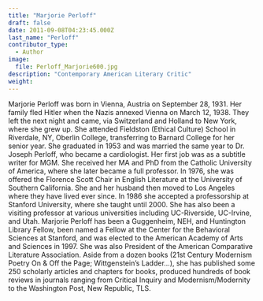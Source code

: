 ```yaml
---
title: "Marjorie Perloff"
draft: false
date: 2011-09-08T04:23:45.000Z
last_name: "Perloff"
contributor_type:
  - Author
image:
  file: Perloff_Marjorie600.jpg
description: "Contemporary American Literary Critic"
weight:
---
```


Marjorie Perloff was born in Vienna, Austria on September 28, 1931. Her family fled Hitler when the Nazis annexed Vienna on March 12, 1938. They left the next night and came, via Switzerland and Holland to New York, where she grew up. She attended Fieldston (Ethical Culture) School in Riverdale, NY, Oberlin College, transferring to Barnard College for her senior year. She graduated in 1953 and was married the same year to Dr. Joseph Perloff, who became a cardiologist. Her first job was as a subtitle writer for MGM. She received her MA and PhD from the Catholic University of America, where she later became a full professor. In 1976, she was offered the Florence Scott Chair in English Literature at the University of Southern California. She and her husband then moved to Los Angeles where they have lived ever since. In 1986 she accepted a professorship at Stanford University, where she taught until 2000. She has also been a visiting professor at various universities including UC-Riverside, UC-Irvine, and Utah. Marjorie Perloff has been a Guggenheim, NEH, and Huntington Library Fellow, been named a Fellow at the Center for the Behavioral Sciences at Stanford, and was elected to the American Academy of Arts and Sciences in 1997. She was also President of the American Comparative Literature Association. Aside from a dozen books (21st Century Modernism Poetry On & Off the Page; Wittgenstein’s Ladder…), she has published some 250 scholarly articles and chapters for books, produced hundreds of book reviews in journals ranging from Critical Inquiry and Modernism/Modernity to the Washington Post, New Republic, TLS.

